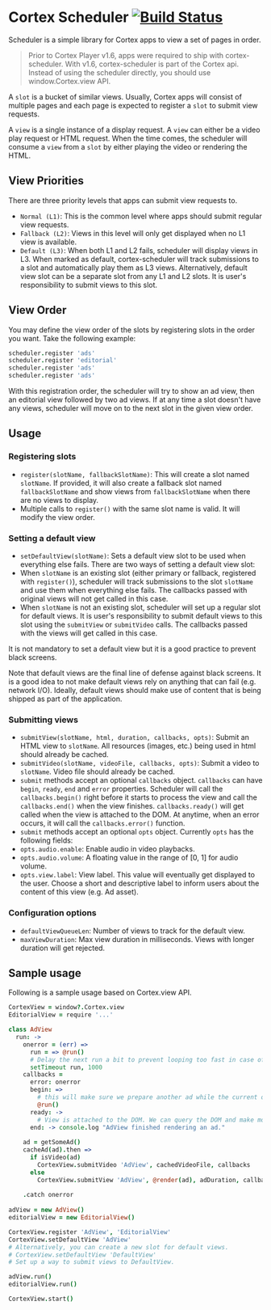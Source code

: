 # Cortex Scheduler [![Build Status](https://travis-ci.org/hkaya/cortex-scheduler.svg?branch=master)](https://travis-ci.org/hkaya/cortex-scheduler)

Scheduler is a simple library for Cortex apps to view a set of pages in order.

> Prior to Cortex Player v1.6, apps were required to ship with cortex-scheduler. With v1.6, cortex-scheduler is part of the Cortex api. Instead of using the scheduler directly, you should use window.Cortex.view API.

A `slot` is a bucket of similar views. Usually, Cortex apps will consist of multiple pages and each page is expected to register a `slot` to submit view requests.

A `view` is a single instance of a display request. A `view` can either be a video play request or HTML request. When the time comes, the scheduler will consume a `view` from a `slot` by either playing the video or rendering the HTML.

## View Priorities
There are three priority levels that apps can submit view requests to.

- `Normal (L1)`: This is the common level where apps should submit regular view requests.
- `Fallback (L2)`: Views in this level will only get displayed when no L1 view is available.
- `Default (L3)`: When both L1 and L2 fails, scheduler will display views in L3. When marked as default, cortex-scheduler will track submissions to a slot and automatically play them as L3 views. Alternatively, default view slot can be a separate slot from any L1 and L2 slots. It is user's responsibility to submit views to this slot.

## View Order
You may define the view order of the slots by registering slots in the order you want. Take the following example:

```coffeescript
scheduler.register 'ads'
scheduler.register 'editorial'
scheduler.register 'ads'
scheduler.register 'ads'
```

With this registration order, the scheduler will try to show an ad view, then an editorial view followed by two ad views. If at any time a slot doesn't have any views, scheduler will move on to the next slot in the given view order.

## Usage

### Registering slots
- `register(slotName, fallbackSlotName)`: This will create a slot named `slotName`. If provided, it will also create a fallback slot named `fallbackSlotName` and show views from `fallbackSlotName` when there are no views to display.
- Multiple calls to `register()` with the same slot name is valid. It will modify the view order.

### Setting a default view
- `setDefaultView(slotName)`: Sets a default view slot to be used when everything else fails. There are two ways of setting a default view slot:
 - When `slotName` is an existing slot (either primary or fallback, registered with `register()`), scheduler will track submissions to the slot `slotName` and use them when everything else fails. The callbacks passed with original views will not get called in this case.
 - When `slotName` is not an existing slot, scheduler will set up a regular slot for default views. It is user's responsibility to submit default views to this slot using the `submitView` or `submitVideo` calls. The callbacks passed with the views will get called in this case.
 
 It is not mandatory to set a default view but it is a good practice to prevent black screens.

 Note that default views are the final line of defense against black screens. It is a good idea to not make default views rely on anything that can fail (e.g. network I/O). Ideally, default views should make use of content that is being shipped as part of the application.

### Submitting views
- `submitView(slotName, html, duration, callbacks, opts)`: Submit an HTML view to `slotName`. All resources (images, etc.) being used in html should already be cached.
- `submitVideo(slotName, videoFile, callbacks, opts)`: Submit a video to `slotName`. Video file should already be cached.
- `submit` methods accept an optional `callbacks` object. `callbacks` can have `begin`, `ready`, `end` and `error` properties. Scheduler will call the `callbacks.begin()` right before it starts to process the view and call the `callbacks.end()` when the view finishes. `callbacks.ready()` will get called when the view is attached to the DOM. At anytime, when an error occurs, it will call the `callbacks.error()` function.
- `submit` methods accept an optional `opts` object. Currently `opts` has the following fields:
 - `opts.audio.enable`: Enable audio in video playbacks.
 - `opts.audio.volume`: A floating value in the range of [0, 1] for audio volume.
 - `opts.view.label`: View label. This value will eventually get displayed to the user. Choose a short and descriptive label to inform users about the content of this view (e.g. Ad asset).

### Configuration options
- `defaultViewQueueLen`: Number of views to track for the default view.
- `maxViewDuration`: Max view duration in milliseconds. Views with longer duration will get rejected.

## Sample usage
Following is a sample usage based on Cortex.view API.

```coffeescript
CortexView = window?.Cortex.view
EditorialView = require '...'

class AdView
  run: ->
    onerror = (err) =>
      run = => @run()
      # Delay the next run a bit to prevent looping too fast in case of temporary problems. 
      setTimeout run, 1000
    callbacks =
      error: onerror
      begin: =>
        # this will make sure we prepare another ad while the current one is being displayed.
        @run()
      ready: ->
        # View is attached to the DOM. We can query the DOM and make modifications as necessary.
      end: -> console.log "AdView finished rendering an ad."
      
    ad = getSomeAd()
    cacheAd(ad).then =>
      if isVideo(ad)
        CortexView.submitVideo 'AdView', cachedVideoFile, callbacks
      else
        CortexView.submitView 'AdView', @render(ad), adDuration, callbacks
        
    .catch onerror
      
adView = new AdView()
editorialView = new EditorialView()

CortexView.register 'AdView', 'EditorialView'
CortexView.setDefaultView 'AdView'
# Alternatively, you can create a new slot for default views.
# CortexView.setDefaultView 'DefaultView'
# Set up a way to submit views to DefaultView.

adView.run()
editorialView.run()

CortexView.start()
```
